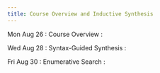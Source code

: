 ```yaml
---
title: Course Overview and Inductive Synthesis
---
```


Mon Aug 26
: Course Overview
  : []()

Wed Aug 28
: Syntax-Guided Synthesis
  : []()

Fri Aug 30
: Enumerative Search
  : []()
